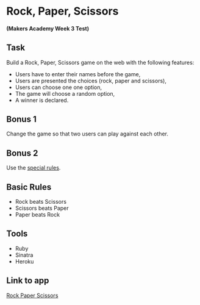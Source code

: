 # Rock, Paper, Scissors
#### (Makers Academy Week 3 Test)

## Task
Build a Rock, Paper, Scissors game on the web with the following features:
* Users have to enter their names before the game,
* Users are presented the choices (rock, paper and scissors),
* Users can choose one one option,
* The game will choose a random option,
* A winner is declared.

## Bonus 1
Change the game so that two users can play against each other.

## Bonus 2
Use the [special rules](http://en.wikipedia.org/wiki/Rock-paper-scissors-lizard-Spock).

## Basic Rules
* Rock beats Scissors
* Scissors beats Paper
* Paper beats Rock

## Tools
* Ruby
* Sinatra
* Heroku

## Link to app
[Rock Paper Scissors](http://stark-meadow-2211.herokuapp.com/)

